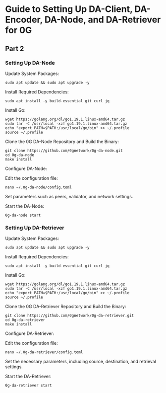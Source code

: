 # Guide to Setting Up DA-Client, DA-Encoder, DA-Node, and DA-Retriever for 0G
## Part 2

### Setting Up DA-Node

Update System Packages:

```
sudo apt update && sudo apt upgrade -y

```
Install Required Dependencies:

```
sudo apt install -y build-essential git curl jq
```
Install Go:

```
wget https://golang.org/dl/go1.19.1.linux-amd64.tar.gz
sudo tar -C /usr/local -xzf go1.19.1.linux-amd64.tar.gz
echo "export PATH=$PATH:/usr/local/go/bin" >> ~/.profile
source ~/.profile
```
Clone the 0G DA-Node Repository and Build the Binary:

```
git clone https://github.com/0gnetwork/0g-da-node.git
cd 0g-da-node
make install
```
Configure DA-Node:

Edit the configuration file:

```
nano ~/.0g-da-node/config.toml
```
Set parameters such as peers, validator, and network settings.

Start the DA-Node:

```
0g-da-node start
```
### Setting Up DA-Retriever
Update System Packages:

```
sudo apt update && sudo apt upgrade -y
```
Install Required Dependencies:

```
sudo apt install -y build-essential git curl jq
```
Install Go:

```
wget https://golang.org/dl/go1.19.1.linux-amd64.tar.gz
sudo tar -C /usr/local -xzf go1.19.1.linux-amd64.tar.gz
echo "export PATH=$PATH:/usr/local/go/bin" >> ~/.profile
source ~/.profile
```
Clone the 0G DA-Retriever Repository and Build the Binary:

```
git clone https://github.com/0gnetwork/0g-da-retriever.git
cd 0g-da-retriever
make install
```
Configure DA-Retriever:

Edit the configuration file:

```
nano ~/.0g-da-retriever/config.toml
```
Set the necessary parameters, including source, destination, and retrieval settings.

Start the DA-Retriever:

```
0g-da-retriever start
```
